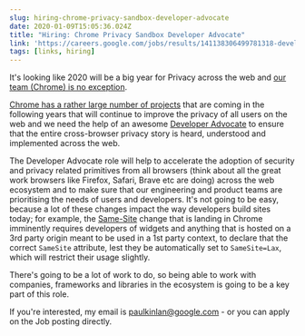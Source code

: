 ```yaml
---
slug: hiring-chrome-privacy-sandbox-developer-advocate
date: 2020-01-09T15:05:36.024Z
title: "Hiring: Chrome Privacy Sandbox Developer Advocate"
link: 'https://careers.google.com/jobs/results/141138306499781318-developer-advocate-chrome-privacy/'
tags: [links, hiring]
---
```


It's looking like 2020 will be a big year for Privacy across the web and [our team (Chrome) is no exception](https://blog.google/products/chrome/building-a-more-private-web/).

[Chrome has a rather large number of projects](https://www.chromium.org/Home/chromium-privacy/privacy-sandbox) that are coming in the following years that will continue to improve the privacy of all users on the web and we need the help of an awesome [Developer Advocate](https://careers.google.com/jobs/results/141138306499781318-developer-advocate-chrome-privacy/) to ensure that the entire cross-browser privacy story is heard, understood and implemented across the web.

The Developer Advocate role will help to accelerate the adoption of security and privacy related primitives from all browsers (think about all the great work browsers like Firefox, Safari, Brave etc are doing) across the web ecosystem and to make sure that our engineering and product teams are prioritising the needs of users and developers. It's not going to be easy, because a lot of these changes impact the way developers build sites today; for example, the [Same-Site](https://web.dev/samesite-cookies-explained/) change that is landing in Chrome imminently requires developers of widgets and anything that is hosted on a 3rd party origin meant to be used in a 1st party context, to declare that the correct `SameSite` attribute, lest they be automatically set to `SameSite=Lax`, which will restrict their usage slightly.

There's going to be a lot of work to do, so being able to work with companies, frameworks and libraries in the ecosystem is going to be a key part of this role.

If you're interested, my email is paulkinlan@google.com - or you can apply on the Job posting directly.